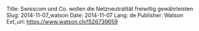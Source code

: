 Title: Swisscom und Co. wollen die Netzneutralität freiwillig gewährleisten
Slug: 2014-11-07_watson
Date: 2014-11-07
Lang: de
Publisher: Watson
Ext_url: https://www.watson.ch/!526739659